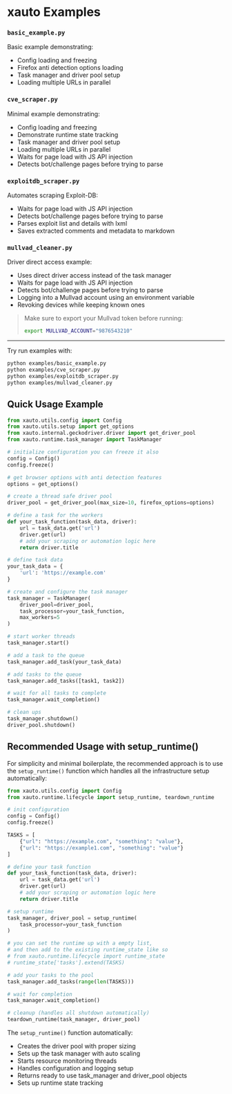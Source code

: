 # xauto Examples

### `basic_example.py`
Basic example demonstrating:
- Config loading and freezing
- Firefox anti detection options loading
- Task manager and driver pool setup
- Loading multiple URLs in parallel

### `cve_scraper.py`
Minimal example demonstrating:
- Config loading and freezing
- Demonstrate runtime state tracking
- Task manager and driver pool setup
- Loading multiple URLs in parallel
- Waits for page load with JS API injection
- Detects bot/challenge pages before trying to parse

### `exploitdb_scraper.py`
Automates scraping Exploit-DB:
- Waits for page load with JS API injection
- Detects bot/challenge pages before trying to parse
- Parses exploit list and details with lxml
- Saves extracted comments and metadata to markdown

### `mullvad_cleaner.py`
Driver direct access example:
- Uses direct driver access instead of the task manager
- Waits for page load with JS API injection
- Detects bot/challenge pages before trying to parse
- Logging into a Mullvad account using an environment variable
- Revoking devices while keeping known ones

> Make sure to export your Mullvad token before running:
> ```bash
> export MULLVAD_ACCOUNT="9876543210"
> ```

---

Try run examples with:

```bash
python examples/basic_example.py
python examples/cve_scraper.py 
python examples/exploitdb_scraper.py
python examples/mullvad_cleaner.py
```

## Quick Usage Example

```python
from xauto.utils.config import Config
from xauto.utils.setup import get_options
from xauto.internal.geckodriver.driver import get_driver_pool
from xauto.runtime.task_manager import TaskManager

# initialize configuration you can freeze it also
config = Config()
config.freeze()

# get browser options with anti detection features
options = get_options()

# create a thread safe driver pool
driver_pool = get_driver_pool(max_size=10, firefox_options=options)

# define a task for the workers
def your_task_function(task_data, driver):
    url = task_data.get('url')
    driver.get(url)
    # add your scraping or automation logic here
    return driver.title

# define task data
your_task_data = {
    'url': 'https://example.com'
}

# create and configure the task manager
task_manager = TaskManager(
    driver_pool=driver_pool,
    task_processor=your_task_function,
    max_workers=5
)

# start worker threads
task_manager.start()

# add a task to the queue
task_manager.add_task(your_task_data)

# add tasks to the queue
task_manager.add_tasks([task1, task2])

# wait for all tasks to complete
task_manager.wait_completion()

# clean ups
task_manager.shutdown()
driver_pool.shutdown()
```

## Recommended Usage with setup_runtime()

For simplicity and minimal boilerplate, the recommended approach is to use the `setup_runtime()` function which handles all the infrastructure setup automatically:

```python
from xauto.utils.config import Config
from xauto.runtime.lifecycle import setup_runtime, teardown_runtime

# init configuration
config = Config()
config.freeze()

TASKS = [
    {"url": "https://example.com", "something": "value"},
    {"url": "https://example1.com", "something": "value"}
]

# define your task function
def your_task_function(task_data, driver):
    url = task_data.get('url')
    driver.get(url)
    # add your scraping or automation logic here
    return driver.title

# setup runtime
task_manager, driver_pool = setup_runtime(
    task_processor=your_task_function
)

# you can set the runtime up with a empty list,
# and then add to the existing runtime_state like so
# from xauto.runtime.lifecycle import runtime_state
# runtime_state['tasks'].extend(TASKS)

# add your tasks to the pool
task_manager.add_tasks(range(len(TASKS)))

# wait for completion
task_manager.wait_completion()

# cleanup (handles all shutdown automatically)
teardown_runtime(task_manager, driver_pool)
```

The `setup_runtime()` function automatically:
- Creates the driver pool with proper sizing
- Sets up the task manager with auto scaling
- Starts resource monitoring threads
- Handles configuration and logging setup
- Returns ready to use task_manager and driver_pool objects
- Sets up runtime state tracking

